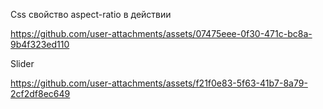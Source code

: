Css свойство aspect-ratio в действии

https://github.com/user-attachments/assets/07475eee-0f30-471c-bc8a-9b4f323ed110

Slider 

https://github.com/user-attachments/assets/f21f0e83-5f63-41b7-8a79-2cf2df8ec649

